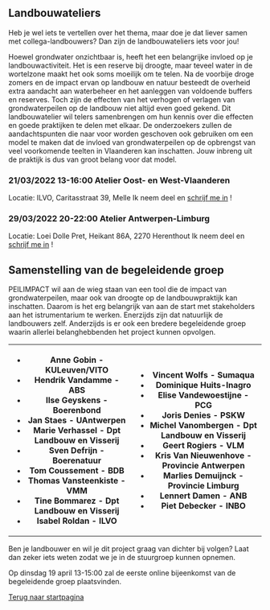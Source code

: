 ## Landbouwateliers
Heb je wel iets te vertellen over het thema, maar doe je dat liever samen met collega-landbouwers? Dan zijn de landbouwateliers iets voor jou!

Hoewel grondwater onzichtbaar is, heeft het een belangrijke invloed op je landbouwactiviteit. Het is een reserve bij droogte, maar teveel water in de wortelzone maakt het ook soms moeilijk om te telen.  Na de voorbije droge zomers en de impact ervan op landbouw en natuur besteedt de overheid extra aandacht aan waterbeheer en het aanleggen van voldoende buffers en reserves. Toch zijn de effecten van het verhogen of verlagen van grondwaterpeilen op de landbouw niet altijd even goed gekend. Dit landbouwatelier wil telers samenbrengen om hun kennis over die effecten en goede praktijken te delen met elkaar. De onderzoekers zullen de aandachtspunten die naar voor worden geschoven ook gebruiken om een model te maken dat de invloed van grondwaterpeilen op de opbrengst van veel voorkomende teelten in Vlaanderen kan inschatten. Jouw inbreng uit de praktijk is dus van groot belang voor dat model.      
### 21/03/2022 13-16:00 Atelier Oost- en West-Vlaanderen 
Locatie: ILVO, Caritasstraat 39, Melle
Ik neem deel en [schrijf me in](https://www.eventbrite.be/e/registratie-peilimpact-landbouwatelier-267395827117 ) !

### 29/03/2022 20-22:00 Atelier Antwerpen-Limburg
Locatie: Loei Dolle Pret, Heikant 86A, 2270 Herenthout
Ik neem deel en [schrijf me in](https://www.eventbrite.be/e/registratie-peilimpact-landbouwatelier-antwerpen-limburg-277530660677 ) !

## Samenstelling van de begeleidende groep
PEILIMPACT wil aan de wieg staan van een tool die de impact van grondwaterpeilen, maar ook van droogte op de landbouwpraktijk kan inschatten. Daarom is het erg belangrijk van aan de start met stakeholders aan het istrumentarium te werken. Enerzijds zijn dat natuurlijk de landbouwers zelf. Anderzijds is er ook een bredere begeleidende groep waarin allerlei belanghebbenden het project kunnen opvolgen.
<table>
  <tr><th>
    <ul>
        <li> Anne	Gobin	- KULeuven/VITO</li>
        <li> Hendrik	Vandamme - ABS</li>
        <li> Ilse	Geyskens - Boerenbond</li>
        <li> Jan	    Staes	- UAntwerpen</li>
        <li> Marie	Verhassel	- Dpt Landbouw en Visserij</li>
        <li> Sven	Defrijn	- Boerenatuur</li>
        <li> Tom	    Coussement	- BDB</li>
        <li> Thomas	Vansteenkiste	- VMM</li>
        <li> Tine	Bommarez - Dpt Landbouw en Visserij</li>
        <li> Isabel Roldan - ILVO </li>
    </ul>
    </th>
    <th >
    <ul> 
        <li>Vincent	Wolfs	- Sumaqua
        <li>Dominique Huits-Inagro
        <li>Elise 	Vandewoestijne - PCG
        <li>Joris 	Denies	 - PSKW
        <li>Michel	Vanombergen - Dpt Landbouw en Visserij
        <li>Geert	Rogiers - VLM
        <li>Kris 	Van Nieuwenhove - Provincie Antwerpen
        <li>Marlies	Demuijnck - Provincie Limburg
        <li>Lennert Damen - ANB
        <li>Piet 	Debecker - INBO
    </ul>
    </th>
</tr>
</table>


Ben je landbouwer en wil je dit project graag van dichter bij volgen? Laat dan zeker iets weten zodat we je in de stuurgroep kunnen opnemen.

Op dinsdag 19 april 13-15:00 zal de eerste online bijeenkomst van de begeleidende groep plaatsvinden.


[Terug naar startpagina](https://ilvo-peilimpact.github.io/peilimpact/)
